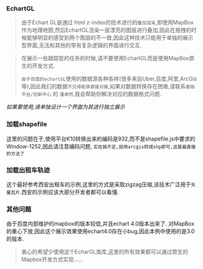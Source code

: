 ### EchartGL

> 由于Echart GL是通过 html z-index的技术进行的`叠加渲染`,即使用MapBox作为地理地图,然后EchartGL渲染一层漂亮的图层进行叠加,因此在拖拽的时候能够明显的感受到两个图层的不一致,因此这种技术只能用于单独的展示型界面,无法和其他的带有复杂逻辑的界面进行交互.

> 在展示一些跟踪型的任务的时候,请不要使用EchartGL而是使用MapBox原生的开发方式.

> `由于百度的echartGL`使用的数据源各种各样(很多来自Uber,百度,阿里,ArcGis等),因此我们的数据`不见得能够直接对接`,如果对数据转换存在困难,请联系`基础平台/创新中心` 的 `潘卓然`,我会帮助你解决对应的数据格式问题.

*如果要使用,请单独设计一个界面为其进行独立展示*

### 加载shapefile
这里的问题在于,使用平台K10转换出来的编码是932,而不是shapefile.js中要求的Window-1252,因此请注意编码问题, `实在搞不定,就用arcgis转成shp即可,这是最直接的方法了`

### 加载出租车轨迹
这个最好参考西安出租车的示例,这里的方式是采取zigzag压缩,该技术广泛用于`矢量瓦片`.西安的示例应该大部分开发者都可以看懂.

### 其他问题
由于百度内部维护的mapbox的版本较低,并且echart 4.0版本出来了. 对MapBox的重心下放,因此这个展示效果使用echart4.0存在小bug,因此本例中使用的是3.0的版本.

> 衷心的希望少使用这个EcharGL类库,这里的所有效果都可以通过原生的Mapbox开发方式实现......
